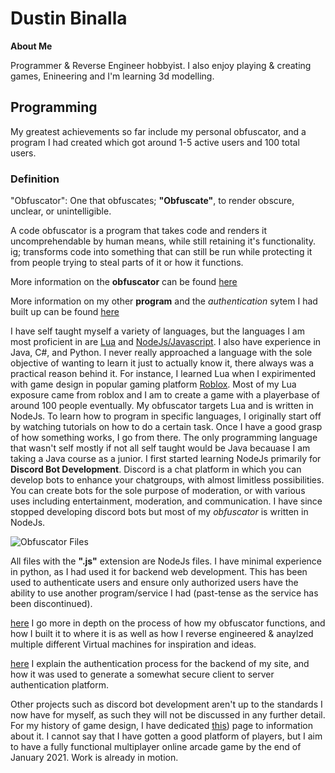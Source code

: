 # Dustin Binalla
**About Me**

Programmer & Reverse Engineer hobbyist.
I also enjoy playing & creating games, Enineering and I'm learning 3d modelling.

## Programming
My greatest achievements so far include my personal obfuscator, and a program I had created which got around 1-5 active users and 100 total users.

### Definition
"Obfuscator": One that obfuscates; **"Obfuscate"**, to render obscure, unclear, or unintelligible.


A code obfuscator is a program that takes code and renders it uncomprehendable by human means, while still retaining it's functionality.
ig; transforms code into something that can still be run while protecting it from people trying to steal parts of it or how it functions.


More information on the **obfuscator** can be found [here](https://saltytomatoe.github.io/MyPortfolio/obfuscator)

More information on my other **program** and the *authentication* sytem I had built up can be found [here](https://saltytomatoe.github.io/MyPortfolio/authynwhatever)

I have self taught myself a variety of languages, but the languages I am most proficient in are [Lua](https://www.lua.org/) and [NodeJs/Javascript](https://nodejs.org/en/). I also have experience in Java, C#, and Python. I never really approached a language with the sole objective of wanting to learn it just to actually know it, there always was a practical reason behind it. For instance, I learned Lua when I expirimented with game design in popular gaming platform [Roblox](https://www.roblox.com/home). Most of my Lua exposure came from roblox and I am to create a game with a playerbase of around 100 people eventually. My obfuscator targets Lua and is written in NodeJs.
To learn how to program in specific languages, I originally start off by watching tutorials on how to do a certain task. Once I have a good grasp of how something works, I go from there. The only programming language that wasn't self mostly if not all self taught would be Java becauase I am taking a Java course as a junior.
I first started learning NodeJs primarily for **Discord Bot Development**. Discord is a chat platform in which you can develop bots to enhance your chatgroups, with almost limitless possibilities. You can create bots for the sole purpose of moderation, or with various uses including entertainment, moderation, and communication. I have since stopped developing discord bots but most of my *obfuscator* is written in NodeJs.

![Obfuscator Files](https://saltytomatoe.github.io/MyPortfolio/images/ObfuscatorIsJs.png)

All files with the **".js"** extension are NodeJs files. 
I have minimal experience in python, as I had used it for backend web development. This has been used to authenticate users and ensure only authorized users have the ability to use another program/service I had (past-tense as the service has been discontinued).

[here](https://saltytomatoe.github.io/MyPortfolio/obfuscator) I go more in depth on the process of how my obfuscator functions, and how I built it to where it is as well as how I reverse engineered & anaylzed multiple different Virtual machines for inspiration and ideas.

[here](https://saltytomatoe.github.io/MyPortfolio/authynwhatever) I explain the authentication process for the backend of my site, and how it was used to generate a somewhat secure client to server authentication platform. 

Other projects such as discord bot development aren't up to the standards I now have for myself, as such they will not be discussed in any further detail.
For my history of game design, I have dedicated [this](https://saltytomatoe.github.io/MyPortfolio/roblox)) page to information about it. I cannot say that I have gotten a good platform of players, but I aim to have a fully functional multiplayer online arcade game by the end of January 2021. Work is already in motion. 
